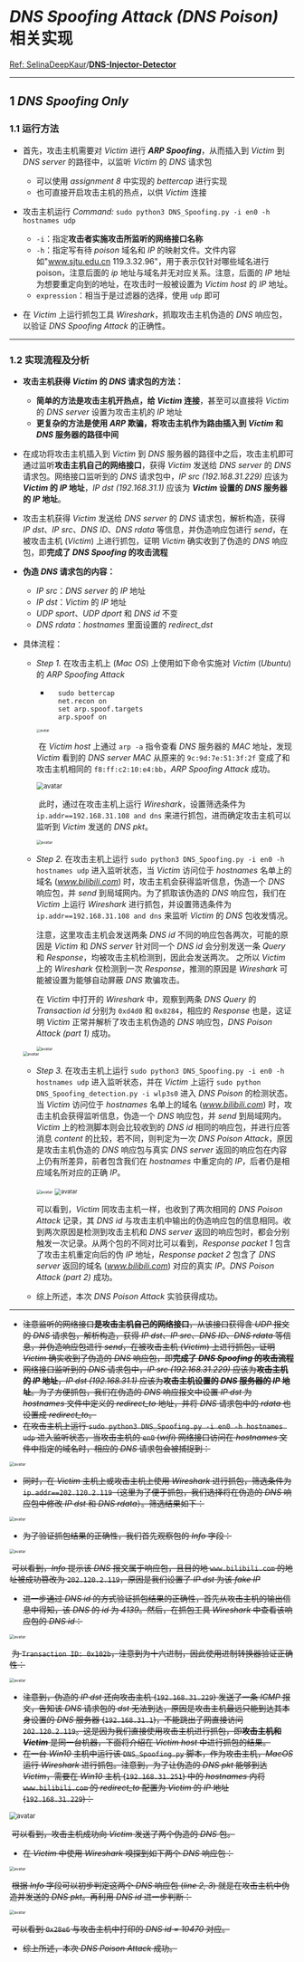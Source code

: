 # *DNS Spoofing Attack (DNS Poison)* 相关实现

[Ref: SelinaDeepKaur](https://github.com/SelinaDeepKaur)/**[DNS-Injector-Detector](https://github.com/SelinaDeepKaur/DNS-Injector-Detector)**

-----



## 1 *DNS Spoofing Only*

### 1.1 运行方法

- 首先，攻击主机需要对 *Victim* 进行 ***ARP Spoofing***，从而插入到 *Victim* 到 *DNS server* 的路径中，以监听 *Victim* 的 *DNS* 请求包
    - 可以使用 *assignment 8* 中实现的 *bettercap* 进行实现
    - 也可直接开启攻击主机的热点，以供 *Victim* 连接

- 攻击主机运行 *Command:*  `sudo python3 DNS_Spoofing.py -i en0 -h hostnames udp`
    - `-i`：指定**攻击者实施攻击所监听的网络接口名称**
    - `-h`：指定写有待 *poison* 域名和 *IP* 的映射文件。文件内容如"www.sjtu.edu.cn 119.3.32.96"，用于表示仅针对哪些域名进行poison，注意后面的 *ip* 地址与域名并无对应关系。注意，后面的 *IP* 地址为想要重定向到的地址，在攻击时一般被设置为 *Victim host* 的 *IP* 地址。
    - `expression`：相当于是过滤器的选择，使用 `udp` 即可
- 在 *Victim* 上运行抓包工具 *Wireshark*，抓取攻击主机伪造的 *DNS* 响应包，以验证 *DNS Spoofing Attack* 的正确性。 

-------



### 1.2 实现流程及分析

- **攻击主机获得 *Victim* 的 *DNS* 请求包的方法：**
    
    - **简单的方法是攻击主机开热点，给 *Victim* 连接**，甚至可以直接将 *Victim* 的 *DNS server* 设置为攻击主机的 *IP* 地址
    - **更复杂的方法是使用 *ARP* 欺骗，将攻击主机作为路由插入到 *Victim* 和 *DNS* 服务器的路径中间**
    
- 在成功将攻击主机插入到 *Victim* 到 *DNS* 服务器的路径中之后，攻击主机即可通过监听**攻击主机自己的网络接口**，获得 *Victim* 发送给 *DNS server* 的 *DNS* 请求包。网络接口监听到的 *DNS* 请求包中，*IP src (192.168.31.229)* 应该为***Victim* 的 *IP* 地址**，*IP dst (192.168.31.1)* 应该为 ***Victim* 设置的 *DNS* 服务器的 *IP* 地址**。

- 攻击主机获得 *Victim* 发送给 *DNS server* 的 *DNS* 请求包，解析构造，获得 *IP dst*、*IP src*、*DNS ID*、*DNS rdata* 等信息，并伪造响应包进行 *send*，在被攻击主机 (*Victim*) 上进行抓包，证明 *Victim* 确实收到了伪造的 *DNS* 响应包，即**完成了 *DNS Spoofing* 的攻击流程**

- **伪造 *DNS* 请求包的内容：**
    -  *IP src*：*DNS server* 的 *IP* 地址  
    - *IP dst*：*Victim* 的 *IP* 地址
    - *UDP sport*、*UDP dport* 和 *DNS id* 不变
    - *DNS rdata*：*hostnames* 里面设置的 *redirect_dst*
    
- 具体流程：

    - *Step 1.* 在攻击主机上 (*Mac OS*) 上使用如下命令实施对 *Victim* (*Ubuntu*) 的 *ARP Spoofing Attack*

        - ```shell
            sudo bettercap
            net.recon on
            set arp.spoof.targets 
            arp.spoof on
            ```

        <img src="./cut/截屏2021-05-11 下午9.08.21.png" alt="avatar" style="zoom:40%;" />

        ​		在 *Victim host* 上通过 `arp -a` 指令查看 *DNS* 服务器的 *MAC* 地址，发现 *Victim* 看到的 *DNS server MAC* 从原来的 `9c:9d:7e:51:3f:2f` 变成了和攻击主机相同的 `f8:ff:c2:10:e4:bb`，*ARP Spoofing Attack* 成功。

        <img src="./cut/截图_2021-05-11_21-07-48.png" alt="avatar" style="zoom:80%;" />

        ​		此时，通过在攻击主机上运行 *Wireshark*，设置筛选条件为 `ip.addr==192.168.31.108 and dns` 来进行抓包，进而确定攻击主机可以监听到 *Victim* 发送的 *DNS pkt*。

        <img src="./cut/截屏2021-05-11 下午9.09.10.png" alt="avatar" style="zoom:50%;" />

        

    - *Step 2.* 在攻击主机上运行 `sudo python3 DNS_Spoofing.py -i en0 -h hostnames udp` 进入监听状态，当 *Victim* 访问位于 *hostnames* 名单上的域名 (*www.bilibili.com*) 时，攻击主机会获得监听信息，伪造一个 *DNS* 响应包，并 *send* 到局域网内。为了抓取该伪造的 *DNS* 响应包，我们在 *Victim* 上运行 *Wireshark* 进行抓包，并设置筛选条件为 `ip.addr==192.168.31.108 and dns` 来监听 *Victim* 的 *DNS* 包收发情况。

        注意，这里攻击主机会发送两条 *DNS id* 不同的响应包各两次，可能的原因是 *Victim* 和 *DNS server* 针对同一个 *DNS id* 会分别发送一条 *Query* 和 *Response*，均被攻击主机检测到，因此会发送两次。 之所以 *Victim* 上的 *Wireshark* 仅检测到一次 *Response*，推测的原因是 *Wireshark* 可能被设置为能够自动屏蔽 *DNS* 欺骗攻击。

        在 *Victim* 中打开的 *Wireshark* 中，观察到两条 *DNS Query* 的 *Transaction id* 分别为 `0xd4d0` 和 `0x8284`，相应的 *Response* 也是，这证明 *Victim* 正常并解析了攻击主机伪造的 *DNS* 响应包，*DNS Poison Attack (part 1)* 成功。 

        <img src="./cut/截屏2021-05-11 下午9.11.49.png" alt="avatar" style="zoom:50%;" />

    <img src="./cut/截图_2021-05-11_21-23-57.png" alt="avatar" style="zoom:50%;" />

    

    - *Step 3.* 在攻击主机上运行 `sudo python3 DNS_Spoofing.py -i en0 -h hostnames udp` 进入监听状态，并在 *Victim* 上运行 `sudo python DNS_Spoofing_detection.py -i wlp3s0` 进入 *DNS Poison* 的检测状态。当 *Victim* 访问位于 *hostnames* 名单上的域名 (*www.bilibili.com*) 时，攻击主机会获得监听信息，伪造一个 *DNS* 响应包，并 *send* 到局域网内。*Victim* 上的检测脚本则会比较收到的 *DNS id* 相同的响应包，并进行应答消息 *content* 的比较，若不同，则判定为一次 *DNS Poison Attack*，原因是攻击主机伪造的 *DNS* 响应包与真实 *DNS server* 返回的响应包在内容上仍有所差异，前者包含我们在 *hostnames* 中重定向的 *IP*，后者仍是相应域名所对应的正确 *IP*。

        <img src="./cut/截屏2021-05-11 下午9.27.18.png" alt="avatar" style="zoom:50%;" />

        <img src="./cut/截图_2021-05-11_21-27-29.png" alt="avatar" style="zoom:70%;" />

        可以看到，*Victim* 同攻击主机一样，也收到了两次相同的 *DNS Poison Attack* 记录，其 *DNS id* 与攻击主机中输出的伪造响应包的信息相同。收到两次原因是检测到攻击主机和 *DNS server* 返回的响应包时，都会分别触发一次记录。从两个包的不同对比可以看到，*Response packet 1* 包含了攻击主机重定向后的伪 *IP* 地址，*Response packet 2* 包含了 *DNS server* 返回的域名 (*www.bilibili.com*) 对应的真实 *IP*。*DNS Poison Attack (part 2)* 成功。 

    - 综上所述，本次 *DNS Poison Attack* 实验获得成功。

-------------

- ~~注意监听的网络接口**是攻击主机自己的网络接口**，从该接口获得含 *UDP* 报文的 *DNS* 请求包，解析构造，获得 *IP dst*、*IP src*、*DNS ID*、*DNS rdata* 等信息，并伪造响应包进行 *send*，在被攻击主机 (*Victim*) 上进行抓包，证明 *Victim* 确实收到了伪造的 *DNS* 响应包，即**完成了 *DNS Spoofing* 的攻击流程**~~
- ~~网络接口监听到的 *DNS* 请求包中，*IP src (192.168.31.229)* 应该为**攻击主机的 *IP* 地址**，*IP dst (192.168.31.1)* 应该为**攻击主机设置的 *DNS* 服务器的 *IP* 地址**。为了方便抓包，我们在伪造的 *DNS* 响应报文中设置 *IP dst* 为 *hostnames* 文件中定义的 *redirect_to* 地址，并将 *DNS* 请求包中的 *rdata* 也设置成 *redirect_to*。~~
- ~~在攻击主机上运行 `sudo python3 DNS_Spoofing.py -i en0 -h hostnames udp` 进入监听状态，当攻击主机的 `en0` (*wifi*) 网络接口访问在 *hostnames* 文件中指定的域名时，相应的 *DNS* 请求包会被捕捉到：~~

<img src="./cut/截屏2021-05-11 上午2.04.48.png" alt="avatar" style="zoom:50%;" />

- ~~同时，在 *Victim* 主机上或攻击主机上使用 *Wireshark* 进行抓包，筛选条件为 `ip.addr==202.120.2.119`（这里为了便于抓包，我们选择将在伪造的 *DNS* 响应包中修改 *IP dst* 和 *DNS rdata*）。筛选结果如下：~~

<img src="./cut/截屏2021-05-11 上午2.05.19.png" alt="avatar" style="zoom:50%;" />

- ~~为了验证抓包结果的正确性，我们首先观察包的 *Info* 字段：~~

<img src="./cut/截屏2021-05-11 上午2.06.28.png" alt="avatar" style="zoom:50%;" />

​		~~可以看到，*Info* 提示该 *DNS* 报文属于响应包，且目的地 `www.bilibili.com` 的地址被成功篡改为 `202.120.2.119`，原因是我们设置了 *IP dst* 为该 *fake IP*~~

- ~~进一步通过 *DNS id* 的方式验证抓包结果的正确性，首先从攻击主机的输出信息中得知，该 *DNS* 的 *id* 为 *4139*。然后，在抓包工具 *Wireshark* 中查看该响应包的 *DNS id*：~~

<img src="./cut/截屏2021-05-11 上午2.05.54.png" alt="avatar" style="zoom:50%;" />

​		~~为 `Transaction ID: 0x102b`，注意到为十六进制，因此使用进制转换器验证正确性：~~

<img src="./cut/截屏2021-05-11 上午2.07.12.png" alt="avatar" style="zoom:50%;" />

- ~~注意到，伪造的 *IP dst* 还向攻击主机 (`192.168.31.229`) 发送了一条 *ICMP* 报文，告知该 *DNS* 请求包的 *dst* 无法到达，原因是攻击主机最远只能到达其本身设置的 *DNS* 服务器 (`192.168.31.1`)，不能跳出子网直接访问 `202.120.2.119`。这是因为我们直接使用攻击主机进行抓包，即**攻击主机和 *Victim*** 是同一台机器，下面将介绍在 *Victim host* 中进行抓包的结果。~~
- ~~在一台 *Win10* 主机中运行该 `DNS_Spoofing.py` 脚本，作为攻击主机，*MacOS* 运行 *Wireshark* 进行抓包。注意到，为了让伪造的 *DNS pkt* 能够到达 *Victim*，需要在 *Win10* 主机 (`192.168.31.251`) 中的 *hostnames* 内将 `www.bilibili.com` 的 *redirect_to* 配置为 *Victim* 的 *IP* 地址 (`192.168.31.229`)：~~

<img src="./cut/6D0FE92067674D353AA810766E793EDE.png" alt="avatar" style="zoom:80%;" />

​		~~可以看到，攻击主机成功向 *Victim* 发送了两个伪造的 *DNS* 包。~~

- ~~在 *Victim* 中使用 *Wireshark* 嗅探到如下两个 *DNS* 响应包：~~

<img src="./cut/截屏2021-05-11 下午12.17.51.png" alt="avatar" style="zoom:50%;" />

​		~~根据 *Info* 字段可以初步判定这两个 *DNS* 响应包 (*line 2, 3*) 就是在攻击主机中伪造并发送的 *DNS pkt*。再利用 *DNS id* 进一步判断：~~

<img src="./cut/截屏2021-05-11 下午12.18.08.png" alt="avatar" style="zoom:50%;" />

​		~~可以看到 `0x28e6` 与攻击主机中打印的 *DNS id = 10470* 对应。~~

- ~~综上所述，本次 *DNS Poison Attack* 成功。~~



